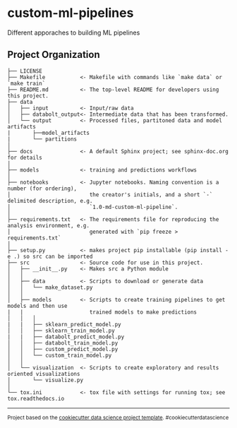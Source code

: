 custom-ml-pipelines
==============================

Different apporaches to building ML pipelines

Project Organization
------------

    ├── LICENSE
    ├── Makefile           <- Makefile with commands like `make data` or `make train`
    ├── README.md          <- The top-level README for developers using this project.
    ├── data
    │   ├── input          <- Input/raw data
    │   ├── databolt_output<- Intermediate data that has been transformed.
    │   └── output         <- Processed files, partitoned data and model artifacts
    |       ├──model_artifacts
    |       └── partitions
    │
    ├── docs               <- A default Sphinx project; see sphinx-doc.org for details
    │
    ├── models             <- training and predictions workflows
    │
    ├── notebooks          <- Jupyter notebooks. Naming convention is a number (for ordering),
    │                         the creator's initials, and a short `-` delimited description, e.g.
    │                         `1.0-md-custom-ml-pipeline`.
    │
    ├── requirements.txt   <- The requirements file for reproducing the analysis environment, e.g.
    │                         generated with `pip freeze > requirements.txt`
    │
    ├── setup.py           <- makes project pip installable (pip install -e .) so src can be imported
    ├── src                <- Source code for use in this project.
    │   ├── __init__.py    <- Makes src a Python module
    │   │
    │   ├── data           <- Scripts to download or generate data
    │   │   └── make_dataset.py
    │   │
    │   ├── models         <- Scripts to create training pipelines to get models and then use 
    |   |                     trained models to make predictions
    │   │   │   
    |   |   ├── sklearn_predict_model.py
    │   │   ├── sklearn_train_model.py
    |   |   ├── databolt_predict_model.py
    │   │   ├── databolt_train_model.py
    │   │   ├── custom_predict_model.py
    │   │   └── custom_train_model.py
    │   │
    │   └── visualization  <- Scripts to create exploratory and results oriented visualizations
    │       └── visualize.py
    │
    └── tox.ini            <- tox file with settings for running tox; see tox.readthedocs.io


--------

<p><small>Project based on the <a target="_blank" href="https://drivendata.github.io/cookiecutter-data-science/">cookiecutter data science project template</a>. #cookiecutterdatascience</small></p>
